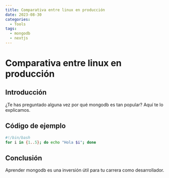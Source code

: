 ```yaml
---
title: Comparativa entre linux en producción
date: 2023-08-30
categories:
  - Tools
tags:
  - mongodb
  - nextjs
---
```


# Comparativa entre linux en producción

## Introducción

¿Te has preguntado alguna vez por qué mongodb es tan popular? Aquí te lo explicamos.

## Código de ejemplo

```bash
#!/bin/bash
for i in {1..5}; do echo "Hola $i"; done
```

## Conclusión

Aprender mongodb es una inversión útil para tu carrera como desarrollador.